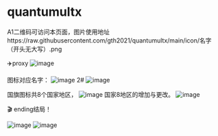 # quantumultx
A1二维码可访问本页面，图片使用地址https://raw.githubusercontent.com/gth2021/quantumultx/main/icon/名字（开头无大写）.png


✈️proxy
![image](https://raw.githubusercontent.com/gth2021/quantumultx/main/icon/w1.jpg)

图标对应名字：
![image](https://github.com/gth2021/quantumultx/blob/main/icon/z1.JPEG)
2#
![image](https://raw.githubusercontent.com/gth2021/quantumultx/main/icon/z3.JPEG)

国旗图标共8个国家地区，
![image](https://raw.githubusercontent.com/gth2021/quantumultx/main/icon/z.JPEG)
国家8地区的增加与更改。
![image](https://raw.githubusercontent.com/gth2021/quantumultx/main/icon/z2.JPEG)


🎬 ending结局！

![image](https://raw.githubusercontent.com/gth2021/quantumultx/main/icon/z4.JPEG)
![image](https://raw.githubusercontent.com/gth2021/quantumultx/main/icon/z5.jpg)
